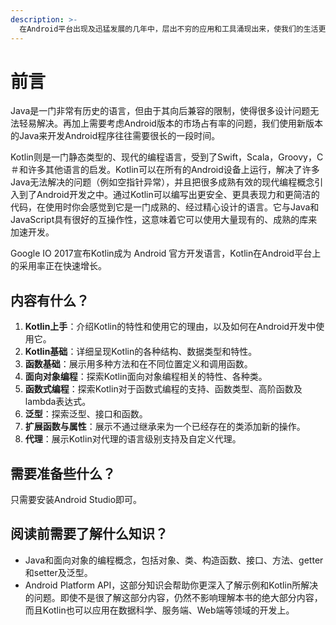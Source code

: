 ```yaml
---
description: >-
  在Android平台出现及迅猛发展的几年中，层出不穷的应用和工具涌现出来，使我们的生活更加便利、更加丰富多彩。在开发过程中，各种开发工具也在飞速地迭代更新，但是有一个核心元素多年来并没有什么变化，那就是开发语言——Java。
---
```


# 前言

Java是一门非常有历史的语言，但由于其向后兼容的限制，使得很多设计问题无法轻易解决。再加上需要考虑Android版本的市场占有率的问题，我们使用新版本的Java来开发Android程序往往需要很长的一段时间。

​Kotlin则是一门静态类型的、现代的编程语言，受到了Swift，Scala，Groovy，C＃和许多其他语言的启发。Kotlin可以在所有的Android设备上运行，解决了许多Java无法解决的问题（例如空指针异常），并且把很多成熟有效的现代编程概念引入到了Android开发之中。通过Kotlin可以编写出更安全、更具表现力和更简洁的代码，在使用时你会感觉到它是一门成熟的、经过精心设计的语言。它与Java和JavaScript具有很好的互操作性，这意味着它可以使用大量现有的、成熟的库来加速开发。

Google IO 2017宣布Kotlin成为 Android 官方开发语言，Kotlin在Android平台上的采用率正在快速增长。

## 内容有什么？

1. **Kotlin上手**：介绍Kotlin的特性和使用它的理由，以及如何在Android开发中使用它。
2. **Kotlin基础**：详细呈现Kotlin的各种结构、数据类型和特性。
3. **函数基础**：展示用多种方法和在不同位置定义和调用函数。
4. **面向对象编程**：探索Kotlin面向对象编程相关的特性、各种类。
5. **函数式编程**：探索Kotlin对于函数式编程的支持、函数类型、高阶函数及lambda表达式。
6. **泛型**：探索泛型、接口和函数。
7. **扩展函数与属性**：展示不通过继承来为一个已经存在的类添加新的操作。
8. **代理**：展示Kotlin对代理的语言级别支持及自定义代理。

## 需要准备些什么？

只需要安装Android Studio即可。

## 阅读前需要了解什么知识？

* Java和面向对象的编程概念，包括对象、类、构造函数、接口、方法、getter和setter及泛型。
* Android Platform API，这部分知识会帮助你更深入了解示例和Kotlin所解决的问题。即使不是很了解这部分内容，仍然不影响理解本书的绝大部分内容，而且Kotlin也可以应用在数据科学、服务端、Web端等领域的开发上。



